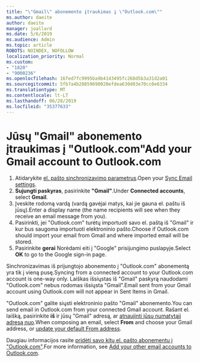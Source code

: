 ```yaml
---
title: "\"Gmail\" abonemento įtraukimas į \"Outlook.com\""
ms.author: daeite
author: daeite
manager: joallard
ms.date: 5/6/2019
ms.audience: Admin
ms.topic: article
ROBOTS: NOINDEX, NOFOLLOW
localization_priority: Normal
ms.custom:
- "1820"
- "9000236"
ms.openlocfilehash: 16fed7fc9995ba9b4143495fc268d5b3a31d2a01
ms.sourcegitcommit: 5fb7a4b28859690020efdea630d03e70cc0e6334
ms.translationtype: MT
ms.contentlocale: lt-LT
ms.lasthandoff: 06/28/2019
ms.locfileid: "35377633"
---
```

# <a name="add-your-gmail-account-to-outlookcom"></a><span data-ttu-id="e00f6-102">Jūsų "Gmail" abonemento įtraukimas į "Outlook.com"</span><span class="sxs-lookup"><span data-stu-id="e00f6-102">Add your Gmail account to Outlook.com</span></span>

1. <span data-ttu-id="e00f6-103">Atidarykite [el. pašto sinchronizavimo parametrus](https://go.microsoft.com/fwlink/?linkid=875264).</span><span class="sxs-lookup"><span data-stu-id="e00f6-103">Open your [Sync Email settings](https://go.microsoft.com/fwlink/?linkid=875264).</span></span>
2. <span data-ttu-id="e00f6-104">**Sujungti paskyras**, pasirinkite **"Gmail"**.</span><span class="sxs-lookup"><span data-stu-id="e00f6-104">Under **Connected accounts**, select **Gmail**.</span></span>
3. <span data-ttu-id="e00f6-105">Įveskite rodomą vardą (vardą gavėjai matys, kai jie gauna el. paštu iš jūsų).</span><span class="sxs-lookup"><span data-stu-id="e00f6-105">Enter a display name (the name recipients will see when they receive an email message from you).</span></span>
4. <span data-ttu-id="e00f6-106">Pasirinkti, jei "Outlook.com" turėtų importuoti savo el. paštą iš "Gmail" ir kur bus saugoma importuoti elektroninio pašto.</span><span class="sxs-lookup"><span data-stu-id="e00f6-106">Choose if Outlook.com should import your email from Gmail and where imported email will be stored.</span></span>
5. <span data-ttu-id="e00f6-107">Pasirinkite **gerai** Norėdami eiti į "Google" prisijungimo puslapyje.</span><span class="sxs-lookup"><span data-stu-id="e00f6-107">Select **OK** to go to the Google sign-in page.</span></span>

<span data-ttu-id="e00f6-108">Sinchronizavimas iš prijungtojo abonemento į "Outlook.com" abonementą yra tik į vieną pusę.</span><span class="sxs-lookup"><span data-stu-id="e00f6-108">Syncing from a connected account to your Outlook.com account is one-way only.</span></span> <span data-ttu-id="e00f6-109">Laiškas išsiųstas iš "Gmail" paskyrą naudodami "Outlook.com" nebus rodomas išsiųsta "Gmail".</span><span class="sxs-lookup"><span data-stu-id="e00f6-109">Email sent from your Gmail account using Outlook.com will not appear in Sent Items in Gmail.</span></span>

<span data-ttu-id="e00f6-110">"Outlook.com" galite siųsti elektroninio pašto "Gmail" abonemento.</span><span class="sxs-lookup"><span data-stu-id="e00f6-110">You can send email in Outlook.com from your connected Gmail account.</span></span> <span data-ttu-id="e00f6-111">Rašant el. laišką, pasirinkite **iš** ir jūsų "Gmail" adresą, ar [atnaujinti jūsų numatytąjį adresą nuo](https://go.microsoft.com/fwlink/?linkid=875264).</span><span class="sxs-lookup"><span data-stu-id="e00f6-111">When composing an email, select **From** and choose your Gmail address, or [update your default From address](https://go.microsoft.com/fwlink/?linkid=875264).</span></span>

<span data-ttu-id="e00f6-112">Daugiau informacijos rasite [pridėti savo kitų el. pašto abonementų į "Outlook.com"](https://support.office.com/article/c5224df4-5885-4e79-91ba-523aa743f0ba).</span><span class="sxs-lookup"><span data-stu-id="e00f6-112">For more information, see [Add your other email accounts to Outlook.com](https://support.office.com/article/c5224df4-5885-4e79-91ba-523aa743f0ba).</span></span>